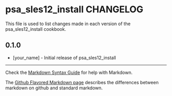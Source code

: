 psa_sles12_install CHANGELOG
============================

This file is used to list changes made in each version of the psa_sles12_install cookbook.

0.1.0
-----
- [your_name] - Initial release of psa_sles12_install

- - -
Check the [Markdown Syntax Guide](http://daringfireball.net/projects/markdown/syntax) for help with Markdown.

The [Github Flavored Markdown page](http://github.github.com/github-flavored-markdown/) describes the differences between markdown on github and standard markdown.
